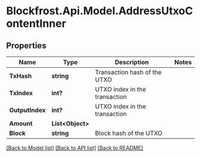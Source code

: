 # Blockfrost.Api.Model.AddressUtxoContentInner
## Properties

Name | Type | Description | Notes
------------ | ------------- | ------------- | -------------
**TxHash** | **string** | Transaction hash of the UTXO | 
**TxIndex** | **int?** | UTXO index in the transaction | 
**OutputIndex** | **int?** | UTXO index in the transaction | 
**Amount** | **List&lt;Object&gt;** |  | 
**Block** | **string** | Block hash of the UTXO | 

[[Back to Model list]](../README.md#documentation-for-models) [[Back to API list]](../README.md#documentation-for-api-endpoints) [[Back to README]](../README.md)

